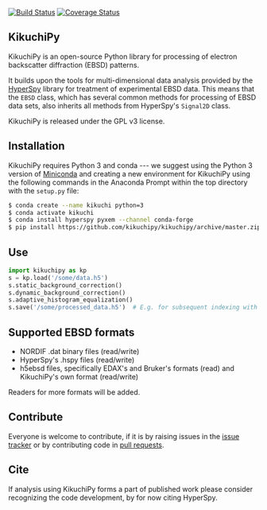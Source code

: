 [![Build Status](https://travis-ci.org/kikuchipy/kikuchipy.svg?branch=master)](https://travis-ci.org/kikuchipy/kikuchipy) [![Coverage Status](https://coveralls.io/repos/github/kikuchipy/kikuchipy/badge.svg?branch=master)](https://coveralls.io/github/kikuchipy/kikuchipy?branch=master)

KikuchiPy
------------
KikuchiPy is an open-source Python library for processing of electron
backscatter diffraction (EBSD) patterns.

It builds upon the tools for multi-dimensional data analysis provided by the
[HyperSpy](https://hyperspy.org/) library for treatment of experimental EBSD
data. This means that the `EBSD` class, which has several common methods for
processing of EBSD data sets, also inherits all methods from HyperSpy's
`Signal2D` class.

KikuchiPy is released under the GPL v3 license.

Installation
------------
KikuchiPy requires Python 3 and conda --- we suggest using the Python 3
version of [Miniconda](https://conda.io/miniconda.html) and creating a
new environment for KikuchiPy using the following commands in the
Anaconda Prompt within the top directory with the `setup.py` file:

```bash
$ conda create --name kikuchi python=3
$ conda activate kikuchi
$ conda install hyperspy pyxem --channel conda-forge
$ pip install https://github.com/kikuchipy/kikuchipy/archive/master.zip
```

Use
---
```python
import kikuchipy as kp
s = kp.load('/some/data.h5')
s.static_background_correction()
s.dynamic_background_correction()
s.adaptive_histogram_equalization()
s.save('/some/processed_data.h5')  # E.g. for subsequent indexing with EMsoft
```

Supported EBSD formats
----------------------
* NORDIF .dat binary files (read/write)
* HyperSpy's .hspy files (read/write)
* h5ebsd files, specifically EDAX's and Bruker's formats (read) and
KikuchiPy's own format (read/write)

Readers for more formats will be added.

Contribute
----------
Everyone is welcome to contribute, if it is by raising issues in the
[issue tracker](https://github.com/kikuchipy/kikuchipy/issues) or by
contributing code in [pull requests](https://github.com/kikuchipy/kikuchipy/pulls).

Cite
----
If analysis using KikuchiPy forms a part of published work please consider
recognizing the code development, by for now citing HyperSpy.
